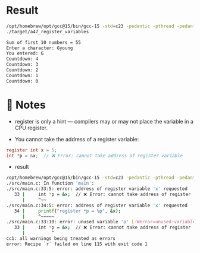# Result

```bash
/opt/homebrew/opt/gcc@15/bin/gcc-15 -std=c23 -pedantic -pthread -pedantic-errors -lm -Wall -Wextra -ggdb -Werror -o ./target/a46_static_variables ./src/main.c
./target/a47_register_variables

Sum of first 10 numbers = 55
Enter a character: Gyoung
You entered: G
Countdown: 4
Countdown: 3
Countdown: 2
Countdown: 1
Countdown: 0
```


# 🧠 Notes

- register is only a hint — compilers may or may not place the variable in a CPU register.

- You cannot take the address of a register variable:

```c
register int x = 5;
int *p = &x;  // ❌ Error: cannot take address of register variable

```


- result


```bash
/opt/homebrew/opt/gcc@15/bin/gcc-15 -std=c23 -pedantic -pthread -pedantic-errors -lm -Wall -Wextra -ggdb -Werror -o ./target/a47_register_variables ./src/main.c
./src/main.c: In function 'main':
./src/main.c:33:5: error: address of register variable 'x' requested
   33 |     int *p = &x;  // ❌ Error: cannot take address of register variable
      |     ^~~
./src/main.c:34:5: error: address of register variable 'x' requested
   34 |     printf("register *p = %p", &x);
      |     ^~~~~~
./src/main.c:33:10: error: unused variable 'p' [-Werror=unused-variable]
   33 |     int *p = &x;  // ❌ Error: cannot take address of register variable
      |          ^
cc1: all warnings being treated as errors
error: Recipe `r` failed on line 115 with exit code 1
```
